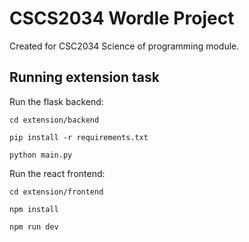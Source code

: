 # CSCS2034 Wordle Project
Created for CSC2034 Science of programming module. 

## Running extension task

Run the flask backend:
```
cd extension/backend
```
```
pip install -r requirements.txt
```
``` 
python main.py
```
  
Run the react frontend:
```
cd extension/frontend
```
```
npm install
```
```
npm run dev
```

 
